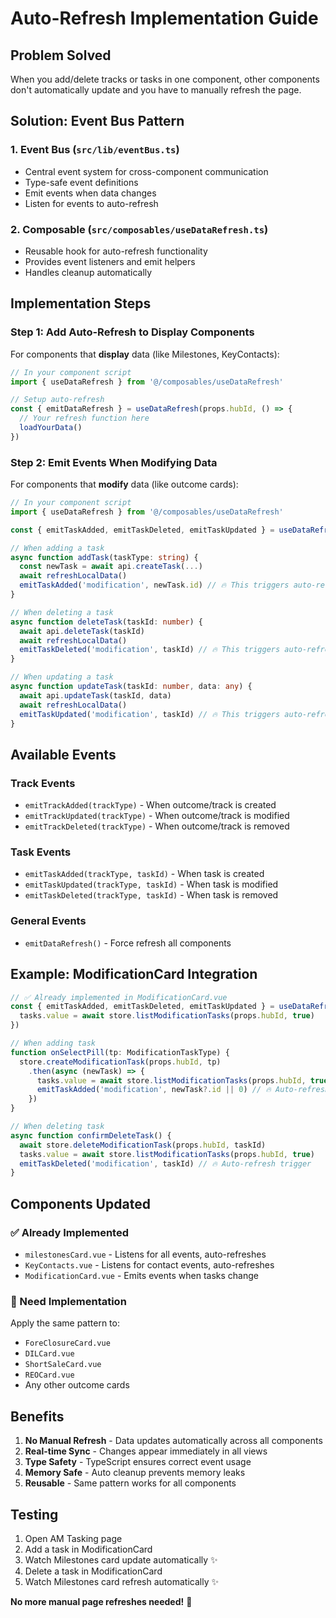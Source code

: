 # Auto-Refresh Implementation Guide

## **Problem Solved**
When you add/delete tracks or tasks in one component, other components don't automatically update and you have to manually refresh the page.

## **Solution: Event Bus Pattern**

### **1. Event Bus (`src/lib/eventBus.ts`)**
- Central event system for cross-component communication
- Type-safe event definitions
- Emit events when data changes
- Listen for events to auto-refresh

### **2. Composable (`src/composables/useDataRefresh.ts`)**
- Reusable hook for auto-refresh functionality
- Provides event listeners and emit helpers
- Handles cleanup automatically

## **Implementation Steps**

### **Step 1: Add Auto-Refresh to Display Components**

For components that **display** data (like Milestones, KeyContacts):

```typescript
// In your component script
import { useDataRefresh } from '@/composables/useDataRefresh'

// Setup auto-refresh
const { emitDataRefresh } = useDataRefresh(props.hubId, () => {
  // Your refresh function here
  loadYourData()
})
```

### **Step 2: Emit Events When Modifying Data**

For components that **modify** data (like outcome cards):

```typescript
// In your component script
import { useDataRefresh } from '@/composables/useDataRefresh'

const { emitTaskAdded, emitTaskDeleted, emitTaskUpdated } = useDataRefresh(props.hubId, refreshCallback)

// When adding a task
async function addTask(taskType: string) {
  const newTask = await api.createTask(...)
  await refreshLocalData()
  emitTaskAdded('modification', newTask.id) // 🔥 This triggers auto-refresh!
}

// When deleting a task  
async function deleteTask(taskId: number) {
  await api.deleteTask(taskId)
  await refreshLocalData()
  emitTaskDeleted('modification', taskId) // 🔥 This triggers auto-refresh!
}

// When updating a task
async function updateTask(taskId: number, data: any) {
  await api.updateTask(taskId, data)
  await refreshLocalData()
  emitTaskUpdated('modification', taskId) // 🔥 This triggers auto-refresh!
}
```

## **Available Events**

### **Track Events**
- `emitTrackAdded(trackType)` - When outcome/track is created
- `emitTrackUpdated(trackType)` - When outcome/track is modified  
- `emitTrackDeleted(trackType)` - When outcome/track is removed

### **Task Events**
- `emitTaskAdded(trackType, taskId)` - When task is created
- `emitTaskUpdated(trackType, taskId)` - When task is modified
- `emitTaskDeleted(trackType, taskId)` - When task is removed

### **General Events**
- `emitDataRefresh()` - Force refresh all components

## **Example: ModificationCard Integration**

```typescript
// ✅ Already implemented in ModificationCard.vue
const { emitTaskAdded, emitTaskDeleted, emitTaskUpdated } = useDataRefresh(props.hubId, async () => {
  tasks.value = await store.listModificationTasks(props.hubId, true)
})

// When adding task
function onSelectPill(tp: ModificationTaskType) {
  store.createModificationTask(props.hubId, tp)
    .then(async (newTask) => { 
      tasks.value = await store.listModificationTasks(props.hubId, true)
      emitTaskAdded('modification', newTask?.id || 0) // 🔥 Auto-refresh trigger
    })
}

// When deleting task
async function confirmDeleteTask() {
  await store.deleteModificationTask(props.hubId, taskId)
  tasks.value = await store.listModificationTasks(props.hubId, true)
  emitTaskDeleted('modification', taskId) // 🔥 Auto-refresh trigger
}
```

## **Components Updated**

### **✅ Already Implemented**
- `milestonesCard.vue` - Listens for all events, auto-refreshes
- `KeyContacts.vue` - Listens for contact events, auto-refreshes  
- `ModificationCard.vue` - Emits events when tasks change

### **🔄 Need Implementation**
Apply the same pattern to:
- `ForeClosureCard.vue`
- `DILCard.vue` 
- `ShortSaleCard.vue`
- `REOCard.vue`
- Any other outcome cards

## **Benefits**

1. **No Manual Refresh** - Data updates automatically across all components
2. **Real-time Sync** - Changes appear immediately in all views
3. **Type Safety** - TypeScript ensures correct event usage
4. **Memory Safe** - Auto cleanup prevents memory leaks
5. **Reusable** - Same pattern works for all components

## **Testing**

1. Open AM Tasking page
2. Add a task in ModificationCard
3. Watch Milestones card update automatically ✨
4. Delete a task in ModificationCard  
5. Watch Milestones card refresh automatically ✨

**No more manual page refreshes needed!** 🎉
